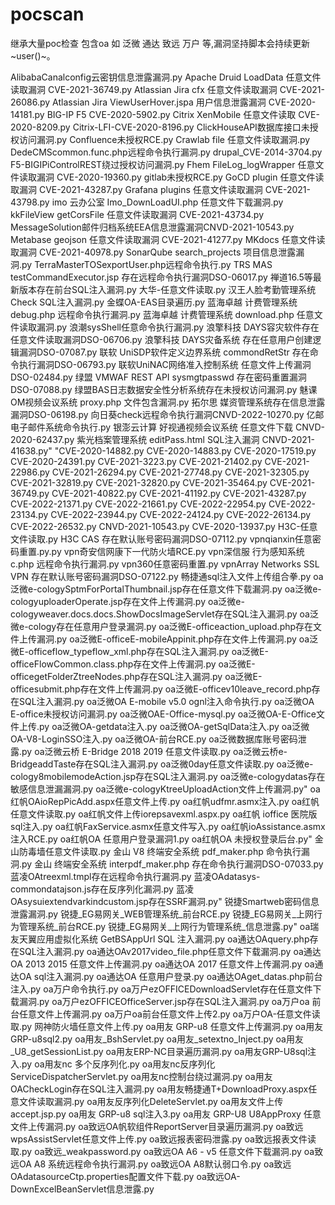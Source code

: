 # pocscan
继承大量poc检查 包含oa 如 泛微 通达 致远 万户 等,漏洞坚持脚本会持续更新~user()~。



AlibabaCanalconfig云密钥信息泄露漏洞.py
Apache Druid LoadData 任意文件读取漏洞 CVE-2021-36749.py
Atlassian Jira cfx 任意文件读取漏洞 CVE-2021-26086.py
Atlassian Jira ViewUserHover.jspa 用户信息泄露漏洞 CVE-2020-14181.py
BIG-IP F5 CVE-2020-5902.py
Citrix XenMobile 任意文件读取 CVE-2020-8209.py
Citrix-LFI-CVE-2020-8196.py
ClickHouseAPI数据库接口未授权访问漏洞.py
Confluence未授权RCE.py
Crawlab file 任意文件读取漏洞.py
DedeCMScommon.func.php远程命令执行漏洞.py
drupal_CVE-2014-3704.py
F5-BIGIPiControlREST绕过授权访问漏洞.py
Fhem FileLog_logWrapper 任意文件读取漏洞 CVE-2020-19360.py
gitlab未授权RCE.py
GoCD plugin 任意文件读取漏洞 CVE-2021-43287.py
Grafana plugins 任意文件读取漏洞 CVE-2021-43798.py
imo 云办公室 Imo_DownLoadUI.php 任意文件下载漏洞.py
kkFileView getCorsFile 任意文件读取漏洞 CVE-2021-43734.py
MessageSolution邮件归档系统EEA信息泄露漏洞CNVD-2021-10543.py
Metabase geojson 任意文件读取漏洞 CVE-2021-41277.py
MKdocs 任意文件读取漏洞 CVE-2021-40978.py
SonarQube search_projects 项目信息泄露漏洞.py
TerraMasterTOSexportUser.php远程命令执行.py
TRS MAS testCommandExecutor.jsp 存在远程命令执行漏洞DSO-06017.py
禅道16.5等最新版本存在前台SQL注入漏洞.py
大华-任意文件读取.py
汉王人脸考勤管理系统 Check SQL注入漏洞.py
金蝶OA-EAS目录遍历.py
蓝海卓越 计费管理系统 debug.php 远程命令执行漏洞.py
蓝海卓越 计费管理系统 download.php 任意文件读取漏洞.py
浪潮sysShell任意命令执行漏洞.py
浪擎科技 DAYS容灾软件存在任意文件读取漏洞DSO-06706.py
浪擎科技 DAYS灾备系统 存在任意用户创建逻辑漏洞DSO-07087.py
联软 UniSDP软件定义边界系统 commondRetStr 存在命令执行漏洞DSO-06793.py
联软UniNAC网络准入控制系统 任意文件上传漏洞DSO-02484.py
绿盟 VMWAF REST API sysmgtpasswd 存在密码重置漏洞DSO-07088.py
绿盟BAS日志数据安全性分析系统存在未授权访问漏洞.py
魅课 OM视频会议系统 proxy.php 文件包含漏洞.py
拓尔思 媒资管理系统存在信息泄露漏洞DSO-06198.py
向日葵check远程命令执行漏洞CNVD-2022-10270.py
亿邮电子邮件系统命令执行.py
银澎云计算 好视通视频会议系统 任意文件下载 CNVD-2020-62437.py
紫光档案管理系统 editPass.html SQL注入漏洞 CNVD-2021-41638.py" 
"CVE-2020-14882.py
CVE-2020-14883.py
CVE-2020-17519.py
CVE-2020-24391.py
CVE-2021-3223.py
CVE-2021-21402.py
CVE-2021-22986.py
CVE-2021-26294.py
CVE-2021-27748.py
CVE-2021-32305.py
CVE-2021-32819.py
CVE-2021-32820.py
CVE-2021-35464.py
CVE-2021-36749.py
CVE-2021-40822.py
CVE-2021-41192.py
CVE-2021-43287.py
CVE-2022-21371.py
CVE-2022-21661.py
CVE-2022-22954.py
CVE-2022-23134.py
CVE-2022-23944.py
CVE-2022-24124.py
CVE-2022-26134.py
CVE-2022-26532.py
CNVD-2021-10543.py
CVE-2020-13937.py
H3C-任意文件读取.py
H3C CAS 存在默认账号密码漏洞DSO-07112.py
vpnqianxin任意密码重置.py.py
vpn奇安信网康下一代防火墙RCE.py
vpn深信服 行为感知系统 c.php 远程命令执行漏洞.py
vpn360任意密码重置.py
vpnArray Networks SSL VPN 存在默认账号密码漏洞DSO-07122.py
畅捷通sql注入文件上传组合拳.py
oa泛微e-cologySptmForPortalThumbnail.jsp存在任意文件下载漏洞.py
oa泛微e-cologyuploaderOperate.jsp存在文件上传漏洞.py
oa泛微e-cologyweaver.docs.docs.ShowDocsImageServlet存在SQL注入漏洞.py
oa泛微e-cology存在任意用户登录漏洞.py
oa泛微E-officeaction_upload.php存在文件上传漏洞.py
oa泛微E-officeE-mobileAppinit.php存在文件上传漏洞.py
oa泛微E-officeflow_typeflow_xml.php存在SQL注入漏洞.py
oa泛微E-officeFlowCommon.class.php存在文件上传漏洞.py
oa泛微E-officegetFolderZtreeNodes.php存在SQL注入漏洞.py
oa泛微E-officesubmit.php存在文件上传漏洞.py
oa泛微E-officev10leave_record.php存在SQL注入漏洞.py
oa泛微OA E-mobile v5.0 ognl注入命令执行.py
oa泛微OA E-office未授权访问漏洞.py
oa泛微OAE-Office-mysql.py
oa泛微OA-E-Office文件上传.py
oa泛微OA-getdata注入.py
oa泛微OA-getSqlData注入.py
oa泛微OA-V8-LoginSSO注入.py
oa泛微OA-前台RCE.py
oa泛微数据库账号密码泄露.py
oa泛微云桥 E-Bridge 2018 2019 任意文件读取.py
oa泛微云桥e-BridgeaddTaste存在SQL注入漏洞.py
oa泛微0day任意文件读取.py
oa泛微e-cology8mobilemodeAction.jsp存在SQL注入漏洞.py
oa泛微e-cologydatas存在敏感信息泄漏漏洞.py
oa泛微e-cologyKtreeUploadAction文件上传漏洞.py"
oa红帆OAioRepPicAdd.aspx任意文件上传.py
oa红帆udfmr.asmx注入.py
oa红帆任意文件读取.py
oa红帆文件上传iorepsavexml.aspx.py
oa红帆 ioffice 医院版 sql注入.py
oa红帆FaxService.asmx任意文件写入.py
oa红帆ioAssistance.asmx注入RCE.py
oa红帆OA 任意用户登录漏洞1.py
oa红帆OA 未授权登录后台.py" 
金山防毒墙任意文件读取.py
金山 V8 终端安全系统 pdf_maker.php 命令执行漏洞.py
金山 终端安全系统 interpdf_maker.php 存在命令执行漏洞DSO-07033.py
蓝凌OAtreexml.tmpl存在远程命令执行漏洞.py
蓝凌OAdatasys-commondatajson.js存在反序列化漏洞.py
蓝凌OAsysuiextendvarkindcustom.jsp存在SSRF漏洞.py" 
锐捷Smartweb密码信息泄露漏洞.py
锐捷_EG易网关_WEB管理系统_前台RCE.py
锐捷_EG易网关_上网行为管理系统_前台RCE.py
锐捷_EG易网关_上网行为管理系统_信息泄露.py" 
oa瑞友天翼应用虚拟化系统 GetBSAppUrl SQL 注入漏洞.py
oa通达OAquery.php存在SQL注入漏洞.py
oa通达OAv2017video_file.php任意文件下载漏洞.py
oa通达OA 2013 2015 任意⽂件上传漏洞.py
oa通达OA 2017 任意文件上传漏洞.py
oa通达OA sql注入漏洞.py
oa通达OA 任意用户登录.py
oa通达OAget_datas.php前台注入.py
oa万户命令执行.py
oa万户ezOFFICEDownloadServlet存在任意文件下载漏洞.py
oa万户ezOFFICEOfficeServer.jsp存在SQL注入漏洞.py
oa万户oa 前台任意文件上传漏洞.py
oa万户oa前台任意文件上传2.py
oa万户OA-任意文件读取.py
网神防火墙任意文件上传.py
oa用友 GRP-u8 任意文件上传漏洞.py
oa用友 GRP-u8sql2.py
oa用友_BshServlet.py
oa用友_setextno_Inject.py
oa用友_U8_getSessionList.py
oa用友ERP-NC目录遍历漏洞.py
oa用友GRP-U8sql注入.py
oa用友nc 多个反序列化.py
oa用友nc反序列化ServiceDispatcherServlet.py
oa用友nc控制台绕过漏洞.py
oa用友OACheckLogin存在SQL注入漏洞.py
oa用友畅捷通T+DownloadProxy.aspx任意文件读取漏洞.py
oa用友反序列化DeleteServlet.py
oa用友文件上传accept.jsp.py
oa用友 GRP-u8 sql注入3.py
oa用友 GRP-U8 U8AppProxy 任意文件上传漏洞.py
oa致远OA帆软组件ReportServer目录遍历漏洞.py
oa致远wpsAssistServlet任意文件上传.py
oa致远报表密码泄露.py
oa致远报表文件读取.py
oa致远_weakpassword.py
oa致远OA A6 - v5 任意文件下载漏洞.py
oa致远OA A8 系统远程命令执行漏洞.py
oa致远OA A8默认弱口令.py
oa致远OAdatasourceCtp.properties配置文件下载.py
oa致远OA-DownExcelBeanServlet信息泄露.py
